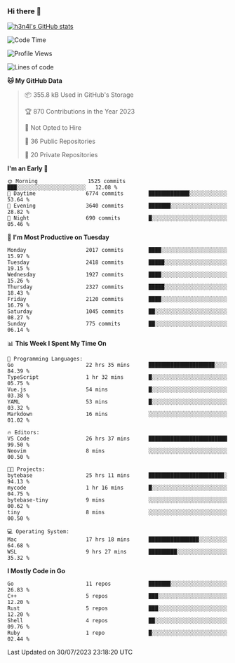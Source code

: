 ### Hi there 👋

[![h3n4l's GitHub stats](https://github-readme-stats.vercel.app/api?username=h3n4l&count_private=true&show_icons=true&theme=radical)](https://github.com/h3n4l/github-readme-stats)

<!--START_SECTION:waka-->
![Code Time](http://img.shields.io/badge/Code%20Time-1%2C455%20hrs%2024%20mins-blue)

![Profile Views](http://img.shields.io/badge/Profile%20Views-2-blue)

![Lines of code](https://img.shields.io/badge/From%20Hello%20World%20I%27ve%20Written-3.4%20million%20lines%20of%20code-blue)

**🐱 My GitHub Data** 

> 📦 355.8 kB Used in GitHub's Storage 
 > 
> 🏆 870 Contributions in the Year 2023
 > 
> 🚫 Not Opted to Hire
 > 
> 📜 36 Public Repositories 
 > 
> 🔑 20 Private Repositories 
 > 
**I'm an Early 🐤** 

```text
🌞 Morning                1525 commits        ███░░░░░░░░░░░░░░░░░░░░░░   12.08 % 
🌆 Daytime                6774 commits        █████████████░░░░░░░░░░░░   53.64 % 
🌃 Evening                3640 commits        ███████░░░░░░░░░░░░░░░░░░   28.82 % 
🌙 Night                  690 commits         █░░░░░░░░░░░░░░░░░░░░░░░░   05.46 % 
```
📅 **I'm Most Productive on Tuesday** 

```text
Monday                   2017 commits        ████░░░░░░░░░░░░░░░░░░░░░   15.97 % 
Tuesday                  2418 commits        █████░░░░░░░░░░░░░░░░░░░░   19.15 % 
Wednesday                1927 commits        ████░░░░░░░░░░░░░░░░░░░░░   15.26 % 
Thursday                 2327 commits        █████░░░░░░░░░░░░░░░░░░░░   18.43 % 
Friday                   2120 commits        ████░░░░░░░░░░░░░░░░░░░░░   16.79 % 
Saturday                 1045 commits        ██░░░░░░░░░░░░░░░░░░░░░░░   08.27 % 
Sunday                   775 commits         ██░░░░░░░░░░░░░░░░░░░░░░░   06.14 % 
```


📊 **This Week I Spent My Time On** 

```text
💬 Programming Languages: 
Go                       22 hrs 35 mins      █████████████████████░░░░   84.39 % 
TypeScript               1 hr 32 mins        █░░░░░░░░░░░░░░░░░░░░░░░░   05.75 % 
Vue.js                   54 mins             █░░░░░░░░░░░░░░░░░░░░░░░░   03.38 % 
YAML                     53 mins             █░░░░░░░░░░░░░░░░░░░░░░░░   03.32 % 
Markdown                 16 mins             ░░░░░░░░░░░░░░░░░░░░░░░░░   01.02 % 

🔥 Editors: 
VS Code                  26 hrs 37 mins      █████████████████████████   99.50 % 
Neovim                   8 mins              ░░░░░░░░░░░░░░░░░░░░░░░░░   00.50 % 

🐱‍💻 Projects: 
bytebase                 25 hrs 11 mins      ████████████████████████░   94.13 % 
mycode                   1 hr 16 mins        █░░░░░░░░░░░░░░░░░░░░░░░░   04.75 % 
bytebase-tiny            9 mins              ░░░░░░░░░░░░░░░░░░░░░░░░░   00.62 % 
tiny                     8 mins              ░░░░░░░░░░░░░░░░░░░░░░░░░   00.50 % 

💻 Operating System: 
Mac                      17 hrs 18 mins      ████████████████░░░░░░░░░   64.68 % 
WSL                      9 hrs 27 mins       █████████░░░░░░░░░░░░░░░░   35.32 % 
```

**I Mostly Code in Go** 

```text
Go                       11 repos            ███████░░░░░░░░░░░░░░░░░░   26.83 % 
C++                      5 repos             ███░░░░░░░░░░░░░░░░░░░░░░   12.20 % 
Rust                     5 repos             ███░░░░░░░░░░░░░░░░░░░░░░   12.20 % 
Shell                    4 repos             ██░░░░░░░░░░░░░░░░░░░░░░░   09.76 % 
Ruby                     1 repo              █░░░░░░░░░░░░░░░░░░░░░░░░   02.44 % 
```




 Last Updated on 30/07/2023 23:18:20 UTC
<!--END_SECTION:waka-->

